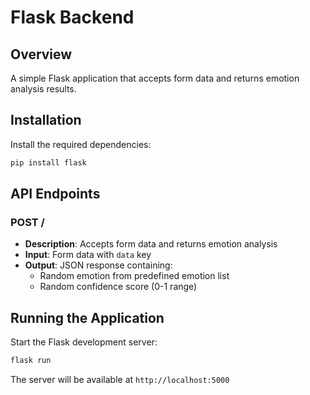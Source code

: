 # Flask Backend

## Overview
A simple Flask application that accepts form data and returns emotion analysis results.

## Installation
Install the required dependencies:
```bash
pip install flask
```

## API Endpoints

### POST /
- **Description**: Accepts form data and returns emotion analysis
- **Input**: Form data with `data` key
- **Output**: JSON response containing:
    - Random emotion from predefined emotion list
    - Random confidence score (0-1 range)

## Running the Application
Start the Flask development server:
```bash
flask run
```

The server will be available at `http://localhost:5000`